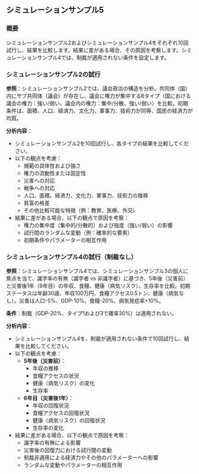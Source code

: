 ## シミュレーションサンプル5

### 概要
シミュレーションサンプル2およびシミュレーションサンプル4をそれぞれ10回試行し、結果を比較します。結果に差がある場合、その原因を考察します。シミュレーションサンプル4では、制裁が適用されない条件を設定します。

### シミュレーションサンプル2の試行

**参照**：シミュレーションサンプル2では、議会政治の構造を分析。共同体（国）内にサブ共同体（議会）が存在し、議会に権力が集中する8タイプ（国における議会の権力：強い/弱い、議会内の権力：集中/分散、強い/弱い）を比較。初期条件は、面積、人口、経済力、文化力、軍事力、技術力が同等、国民の経済力が均質。

**分析内容**：
- シミュレーションサンプル2を10回試行し、各タイプの結果を比較してください。
- 以下の観点を考慮：
  - 規範の具体性および強さ
  - 権力の流動性または固定性
  - 災害への対応
  - 戦争への対応
  - 人口、面積、経済力、文化力、軍事力、技術力の推移
  - 貧富の格差
  - その他比較可能な特徴（例：教育、医療、外交）
- 結果に差がある場合、以下の観点で原因を考察：
  - 権力の集中度（集中的/分散的）および強度（強い/弱い）の影響
  - 試行間のランダムな変動（例：確率的な要素）
  - 初期条件やパラメーターの相互作用

### シミュレーションサンプル4の試行（制裁なし）

**参照**：シミュレーションサンプル4では、シミュレーションサンプル3の個人に焦点を当て、識字率の有無（識字者 vs 非識字者）に基づき、5年後（災害前）と災害後1年（6年目）の年収、食糧、健康（病気リスク）、生存率を比較。初期ステータスは年齢30歳、年収100万円、食糧アクセス0.5トン、健康（病気なし）。災害は人口-5%、GDP-10%、食糧-20%、病気発症率+10%。

**条件**：制裁（GDP-20%、タイプ1および3で確率30%）は適用されない。

**分析内容**：
- シミュレーションサンプル4を、制裁が適用されない条件で10回試行し、結果を比較してください。
- 以下の観点を考慮：
  - **5年後（災害前）**：
    - 年収の推移
    - 食糧アクセスの状況
    - 健康（病気リスク）の変化
    - 生存率
  - **6年目（災害後1年）**：
    - 年収の回復状況
    - 食糧アクセスの回復状況
    - 健康（病気リスク）の回復状況
    - 生存率の変化
- 結果に差がある場合、以下の観点で原因を考察：
  - 識字率の有無による影響
  - 災害後の回復力における試行間の変動
  - 制裁非適用による経済力やその他のパラメーターへの影響
  - ランダムな変動やパラメーターの相互作用
